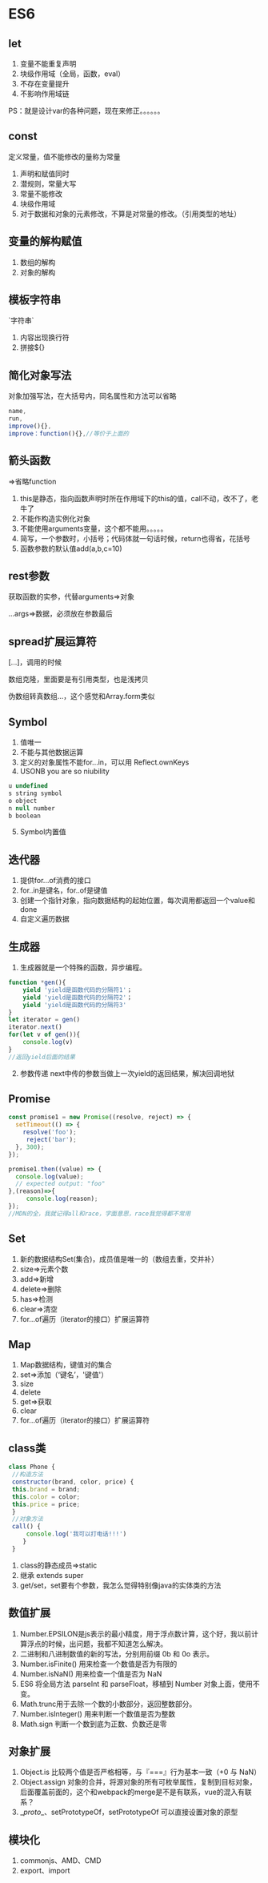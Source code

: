 # ES6
## let
1. 变量不能重复声明
2. 块级作用域（全局，函数，eval）
3. 不存在变量提升
4. 不影响作用域链

PS：就是设计var的各种问题，现在来修正。。。。。。
## const
定义常量，值不能修改的量称为常量

1. 声明和赋值同时
2. 潜规则，常量大写
3. 常量不能修改
4. 块级作用域
5. 对于数据和对象的元素修改，不算是对常量的修改。（引用类型的地址）
## 变量的解构赋值
1. 数组的解构
2. 对象的解构
## 模板字符串
\`字符串`

1. 内容出现换行符
2. 拼接${}
## 简化对象写法
对象加强写法，在大括号内，同名属性和方法可以省略
~~~js
name,
run,
improve(){},
improve：function(){},//等价于上面的
~~~
## 箭头函数
=>省略function

1. this是静态，指向函数声明时所在作用域下的this的值，call不动，改不了，老牛了
2. 不能作构造实例化对象
3. 不能使用arguments变量，这个都不能用。。。。。
4. 简写，一个参数时，小括号；代码体就一句话时候，return也得省，花括号
5. 函数参数的默认值add(a,b,c=10)
## rest参数
获取函数的实参，代替arguments=>对象

...args=>数据，必须放在参数最后
## spread扩展运算符
[...]，调用的时候

数组克隆，里面要是有引用类型，也是浅拷贝

伪数组转真数组...，这个感觉和Array.form类似
## Symbol
1. 值唯一
2. 不能与其他数据运算
3. 定义的对象属性不能for...in，可以用 Reflect.ownKeys
4. USONB you are so niubility
~~~js
u undefined
s string symbol
o object
n null number
b boolean
~~~
5. Symbol内置值
## 迭代器
1. 提供for...of消费的接口
2. for..in是键名，for..of是键值
3. 创建一个指针对象，指向数据结构的起始位置，每次调用都返回一个value和done
4. 自定义遍历数据
## 生成器
1. 生成器就是一个特殊的函数，异步编程。
~~~js
function *gen(){
    yield 'yield是函数代码的分隔符1'；
    yield 'yield是函数代码的分隔符2'；
    yield 'yield是函数代码的分隔符3'
}
let iterator = gen()
iterator.next()
for(let v of gen()){
    console.log(v)
}
//返回yield后面的结果
~~~
2. 参数传递 next中传的参数当做上一次yield的返回结果，解决回调地狱
## Promise
~~~js
const promise1 = new Promise((resolve, reject) => {
  setTimeout(() => {
    resolve('foo');
     reject('bar');
  }, 300);
});

promise1.then((value) => {
  console.log(value);
  // expected output: "foo"
},(reason)=>{
     console.log(reason);
});
//MDN的全，我就记得all和race，字面意思，race我觉得都不常用
~~~
## Set
1. 新的数据结构Set(集合)，成员值是唯一的（数组去重，交并补）
2. size=>元素个数
3. add=>新增
4. delete=>删除
5. has=>检测
6. clear=>清空
7. for...of遍历（iterator的接口）扩展运算符
## Map
1. Map数据结构，键值对的集合
2. set=>添加（‘键名’，'键值'）
3. size
4. delete
5. get=>获取
6. clear
7. for...of遍历（iterator的接口）扩展运算符
## class类
~~~js
class Phone {
 //构造方法
 constructor(brand, color, price) {
 this.brand = brand;
 this.color = color;
 this.price = price;
 }
 //对象方法
 call() {
	 console.log('我可以打电话!!!')
  	} 
 }
~~~
1. class的静态成员=>static
2. 继承 extends super
3. get/set，set要有个参数，我怎么觉得特别像java的实体类的方法
## 数值扩展
1. Number.EPSILON是js表示的最小精度，用于浮点数计算，这个好，我以前计算浮点的时候，出问题，我都不知道怎么解决。
2. 二进制和八进制数值的新的写法，分别用前缀 0b 和 0o 表示。
3. Number.isFinite() 用来检查一个数值是否为有限的
4. Number.isNaN() 用来检查一个值是否为 NaN
5. ES6 将全局方法 parseInt 和 parseFloat，移植到 Number 对象上面，使用不变。
6. Math.trunc用于去除一个数的小数部分，返回整数部分。
7. Number.isInteger() 用来判断一个数值是否为整数
8. Math.sign 判断一个数到底为正数、负数还是零
## 对象扩展
1. Object.is 比较两个值是否严格相等，与『===』行为基本一致（+0 与 NaN）
2. Object.assign 对象的合并，将源对象的所有可枚举属性，复制到目标对象，后面覆盖前面的，这个和webpack的merge是不是有联系，vue的混入有联系？
3. \__proto__、setPrototypeOf，setPrototypeOf 可以直接设置对象的原型

## 模块化
1. commonjs、AMD、CMD
2. export、import
